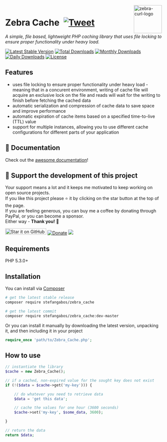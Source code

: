 <img src="https://github.com/stefangabos/zebrajs/blob/master/docs/images/logo.png" alt="zebra-curl-logo" align="right" width="90">

# Zebra Cache &nbsp;[![Tweet](https://img.shields.io/twitter/url/http/shields.io.svg?style=social)](https://twitter.com/intent/tweet?text=A+simple,+file+based,+lightweight+PHP+library+for+caching+data&url=https://github.com/stefangabos/Zebra_Cache&via=stefangabos&hashtags=php,cache)

*A simple, file based, lightweight PHP caching library that uses file locking to ensure proper functionality under heavy load.*

[![Latest Stable Version](https://poser.pugx.org/stefangabos/zebra_cache/v/stable)](https://packagist.org/packages/stefangabos/zebra_cache) [![Total Downloads](https://poser.pugx.org/stefangabos/zebra_cache/downloads)](https://packagist.org/packages/stefangabos/zebra_cache) [![Monthly Downloads](https://poser.pugx.org/stefangabos/zebra_cache/d/monthly)](https://packagist.org/packages/stefangabos/zebra_cache) [![Daily Downloads](https://poser.pugx.org/stefangabos/zebra_cache/d/daily)](https://packagist.org/packages/stefangabos/zebra_cache) [![License](https://poser.pugx.org/stefangabos/zebra_cache/license)](https://packagist.org/packages/stefangabos/zebra_cache)

## Features

- uses file locking to ensure proper functionality under heavy load - meaning that in a concurent environment, writing of cache file will acquire an exclusive lock on the file and reads will wait for the writing to finish before fetching the cached data
- automatic serialization and compression of cache data to save space and improve performance
- automatic expiration of cache items based on a specified time-to-live (TTL) value
- support for multiple instances, allowing you to use different cache configurations for different parts of your application

## :notebook_with_decorative_cover: Documentation

Check out the [awesome documentation](https://stefangabos.github.io/Zebra_Cache/Zebra_Cache/Zebra_Cache.html)!

## 🎂 Support the development of this project

Your support means a lot and it keeps me motivated to keep working on open source projects.<br>
If you like this project please ⭐ it by clicking on the star button at the top of the page.<br>
If you are feeling generous, you can buy me a coffee by donating through PayPal, or you can become a sponsor.<br>
Either way - **Thank you!** 🎉

[<img src="https://img.shields.io/github/stars/stefangabos/zebra_cache?color=green&label=star%20it%20on%20GitHub" width="132" height="20" alt="Star it on GitHub">](https://github.com/stefangabos/Zebra_Cache) [![Donate](https://img.shields.io/badge/Donate-PayPal-green.svg)](https://www.paypal.com/cgi-bin/webscr?cmd=_s-xclick&hosted_button_id=W6MCFT65DRN64) [<img src="https://img.shields.io/badge/-Sponsor-fafbfc?logo=GitHub%20Sponsors">](https://github.com/sponsors/stefangabos)


## Requirements

PHP 5.3.0+

## Installation

You can install via [Composer](https://packagist.org/packages/stefangabos/zebra_cache)

```bash
# get the latest stable release
composer require stefangabos/zebra_cache

# get the latest commit
composer require stefangabos/zebra_cache:dev-master
```

Or you can install it manually by downloading the latest version, unpacking it, and then including it in your project

```php
require_once 'path/to/Zebra_Cache.php';
```

## How to use

```php
// instantiate the library
$cache = new Zebra_Cache();

// if a cached, non-expired value for the sought key does not exist
if (!($data = $cache->get('my-key'))) {

    // do whatever you need to retrieve data
    $data = 'get this data';

    // cache the values for one hour (3600 seconds)
    $cache->set('my-key', $some_data, 3600);

}

// return the data
return $data;
```
